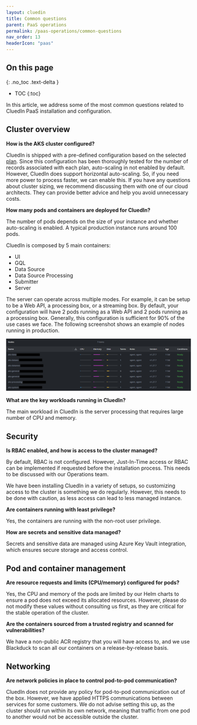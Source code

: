 ```yaml
---
layout: cluedin
title: Common questions
parent: PaaS operations
permalink: /paas-operations/common-questions
nav_order: 13
headerIcon: "paas"
---
```

## On this page
{: .no_toc .text-delta }
- TOC
{:toc}

In this article, we address some of the most common questions related to CluedIn PaaS installation and configuration.

## Cluster overview

**How is the AKS cluster configured?**

CluedIn is shipped with a pre-defined configuration based on the selected [plan](/deployment/azure-marketplace/step-1#choose-a-plan). Since this configuration has been thoroughly tested for the number of records associated with each plan, auto-scaling in not enabled by default. However, CluedIn does support horizontal auto-scaling. So, if you need more power to process faster, we can enable this. If you have any questions about cluster sizing, we recommend discussing them with one of our cloud architects. They can provide better advice and help you avoid unnecessary costs.

**How many pods and containers are deployed for CluedIn?**

The number of pods depends on the size of your instance and whether auto-scaling is enabled. A typical production instance runs around 100 pods.

CluedIn is composed by 5 main containers:

- UI
- GQL
- Data Source
- Data Source Processing
- Submitter
- Server

The server can operate across multiple modes. For example, it can be setup to be a Web API, a processing box, or a streaming box. By default, your configuration will have 2 pods running as a Web API and 2 pods running as a processing box. Generally, this configuration is sufficient for 90% of the use cases we face. The following screenshot shows an example of nodes running in production.

![nodes-in-production.png](../../assets/images/paas-operations/nodes-in-production.png)

**What are the key workloads running in CluedIn?**

The main workload in CluedIn is the server processing that requires large number of CPU and memory.

## Security

**Is RBAC enabled, and how is access to the cluster managed?**

By default, RBAC is not configured. However, Just-In-Time access or RBAC can be implemented if requested before the installation process. This needs to be discussed with our Operations team.

We have been installing CluedIn in a variety of setups, so customizing access to the cluster is something we do regularly. However, this needs to be done with caution, as less access can lead to less managed instance.

**Are containers running with least privilege?**

Yes, the containers are running with the non-root user privilege.

**How are secrets and sensitive data managed?**

Secrets and sensitive data are managed using Azure Key Vault integration, which ensures secure storage and access control.

## Pod and container management

**Are resource requests and limits (CPU/memory) configured for pods?**

Yes, the CPU and memory of the pods are limited by our Helm charts to ensure a pod does not exceed its allocated resources. However, please do not modify these values without consulting us first, as they are critical for the stable operation of the cluster.

**Are the containers sourced from a trusted registry and scanned for vulnerabilities?**

We have a non-public ACR registry that you will have access to, and we use Blackduck to scan all our containers on a release-by-release basis.

## Networking

**Are network policies in place to control pod-to-pod communication?**

CluedIn does not provide any policy for pod-to-pod communication out of the box. However, we have applied HTTPS communications between services for some customers. We do not advise setting this up, as the cluster should run within its own network, meaning that traffic from one pod to another would not be accessible outside the cluster.